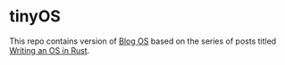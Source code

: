 # tinyOS

This repo contains version of [Blog OS](https://github.com/phil-opp/blog_os) based on the series of posts titled [Writing an OS in Rust](https://os.phil-opp.com/).